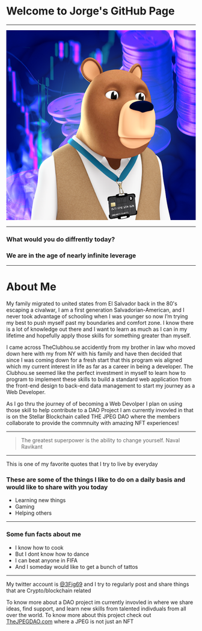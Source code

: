 # Welcome to Jorge's GitHub Page

---


![I am an Unbanked Banker](Unbanked.jpeg)

---


### What would you do diffrently today?
### We are in the age of nearly infinite leverage

---

# **About Me**

My family migrated to united states from El Salvador back in the 80's escaping a civalwar, I am a first generation Salvadorian-American, and I never took advantage of schooling when I was younger so now I’m trying my best to push myself past my boundaries and comfort zone. I know there is a lot of knowledge out there and I want to learn as much as I can in my lifetime and hopefully apply those skills for something greater than myself.


I came across TheClubhou.se accidently from my brother in law who moved down here with my from NY with his family and have then decided that since I was coming down for a fresh start that this program wis aligned which my current interest in life as far as a career in being a developer. The Clubhou.se seemed like the perfect investment in myself to learn how to program to implement these skills to build a standard web application from the front-end design to back-end data management to start my journey as a Web Developer.


As I go thru the journey of of becoming a Web Devolper I plan on using those skill to help contribute to a DAO Project I am currently invovled in that is on the Stellar Blockchain called THE JPEG DAO where the members collaborate to provide the commnuity with amazing NFT experiences!

---


>  The greatest superpower is the ability to change yourself. Naval Ravikant


---

This is one of my favorite quotes that I try to live by everyday


### These are some of the things I like to do on a daily basis and would like to share with you today

* Learning new things
* Gaming
* Helping others
***



### Some fun facts about me

- I know how to cook
- But I dont know how to dance
- I can beat anyone in FIFA
- And I someday would like to get a bunch of tattos 

---


My twitter account is [@3Fig69](https://twitter.com/3Fig69) and I try to regularly post and share things that are Crypto/blockchain related 

To know more about a DAO project im currently invovled in where we share ideas, find support, and learn new skills from talented indivduals from all over the world. To know more about this project check out [TheJPEGDAO.com](https://www.thejpegdao.com) where a JPEG is not just an NFT